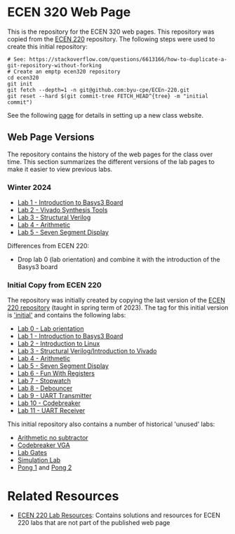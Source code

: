 # ECEN 320 Web Page

This is the repository for the ECEN 320 web pages.
This repository was copied from the [ECEN 220](https://github.com/byu-cpe/ECEn-220) repository. 
The following steps were used to create this initial repository:
```
# See: https://stackoverflow.com/questions/6613166/how-to-duplicate-a-git-repository-without-forking
# Create an emptp ecen320 repository
cd ecen320
git init
git fetch --depth=1 -n git@github.com:byu-cpe/ECEn-220.git
git reset --hard $(git commit-tree FETCH_HEAD^{tree} -m "initial commit")
```

See the following [page](https://github.com/byu-cpe/ECEn-220/blob/master/README.md) for details in setting up a new class website.

## Web Page Versions

The repository contains the history of the web pages for the class over time. 
This section summarizes the different versions of the lab pages to make it easier to view previous labs.

### Winter 2024

* [Lab 1 - Introduction to Basys3 Board](https://github.com/byu-cpe/ecen320/blob/winter25/_labs/lab_01.md)
* [Lab 2 - Vivado Synthesis Tools](https://github.com/byu-cpe/ecen320/blob/winter25/_labs/lab_02.md)
* [Lab 3 - Structural Verilog](https://github.com/byu-cpe/ecen320/blob/winter25/_labs/lab_03.md)
* [Lab 4 - Arithmetic](https://github.com/byu-cpe/ecen320/blob/winter25/_labs/lab_04.md)
* [Lab 5 - Seven Segment Display](https://github.com/byu-cpe/ecen320/blob/winter25/_labs/lab_05.md)

Differences from ECEN 220:
* Drop lab 0 (lab orientation) and combine it with the introduction of the Basys3 board

### Initial Copy from ECEN 220

The repository was initially created by copying the last version of the [ECEN 220 repository](https://github.com/byu-cpe/ECEn-220) (taught in spring term of 2023).
The tag for this initial version is ['initial'](https://github.com/byu-cpe/ecen320/tree/Initial) and contains the following labs:
* [Lab 0 - Lab orientation](https://github.com/byu-cpe/ecen320/blob/Initial/_labs/lab_00.md)
* [Lab 1 - Introduction to Basys3 Board](https://github.com/byu-cpe/ecen320/blob/Initial/_labs/lab_01.md)
* [Lab 2 - Introduction to Linux](https://github.com/byu-cpe/ecen320/blob/Initial/_labs/lab_02.md)
* [Lab 3 - Structural Verilog/Introduction to Vivado](https://github.com/byu-cpe/ecen320/blob/Initial/_labs/lab_03.md)
* [Lab 4 - Arithmetic](https://github.com/byu-cpe/ecen320/blob/Initial/_labs/lab_04.md)
* [Lab 5 - Seven Segment Display](https://github.com/byu-cpe/ecen320/blob/Initial/_labs/lab_05.md)
* [Lab 6 - Fun With Registers](https://github.com/byu-cpe/ecen320/blob/Initial/_labs/lab_06.md)
* [Lab 7 - Stopwatch](https://github.com/byu-cpe/ecen320/blob/Initial/_labs/lab_07.md)
* [Lab 8 - Debouncer](https://github.com/byu-cpe/ecen320/blob/Initial/_labs/lab_08.md)
* [Lab 9 - UART Transmitter](https://github.com/byu-cpe/ecen320/blob/Initial/_labs/lab_09.md)
* [Lab 10 - Codebreaker](https://github.com/byu-cpe/ecen320/blob/Initial/_labs/lab_10.md)
* [Lab 11 - UART Receiver](https://github.com/byu-cpe/ecen320/blob/Initial/_labs/lab_11.md)

This initial repository also contains a number of historical 'unused' labs:
* [Arithmetic no subtractor](https://github.com/byu-cpe/ecen320/blob/Initial/unusedPages/arithematic_no_subtractor.md)
* [Codebreaker VGA](https://github.com/byu-cpe/ecen320/blob/Initial/unusedPages/lab_codebreaker_vga.md)
* [Lab Gates](https://github.com/byu-cpe/ecen320/blob/Initial/unusedPages/lab_gates.md)
* [Simulation Lab](https://github.com/byu-cpe/ecen320/blob/Initial/unusedPages/lab_sim.md)
* [Pong 1](https://github.com/byu-cpe/ecen320/blob/Initial/unusedPages/pong_1.md) and [Pong 2](https://github.com/byu-cpe/ecen320/blob/Initial/unusedPages/pong_2.md)

# Related Resources

* [ECEN 220 Lab Resources](https://github.com/byu-cpe/ecen220_labs): Contains solutions and resources for ECEN 220 labs that are not part of the published web page
